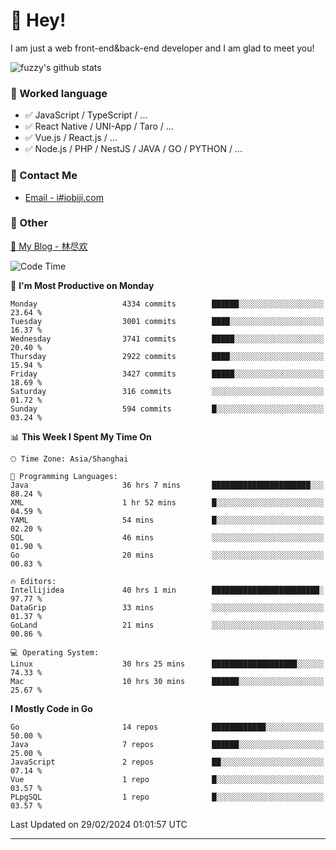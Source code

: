 # 👋 Hey!

I am just a web front-end&back-end developer and I am glad to meet you!

![fuzzy's github stats](https://github-readme-stats.vercel.app/api?username=JaydenForYou&&show_icons=true&&title_color=1abc9c&&icon_color=1abc9c)


### 📝 Worked language

- ✅ JavaScript / TypeScript / ...
- ✅ React Native / UNI-App / Taro / ...
- ✅ Vue.js / React.js / ...
- ✅ Node.js / PHP / NestJS / JAVA / GO / PYTHON / ...

### 📮 Contact Me

- [Email - i#iobiji.com](mailto:i@iobiji.com)


### 🤪 Other

[📌 My Blog - 林尽欢](https://iobiji.com)

<!--START_SECTION:waka-->
![Code Time](http://img.shields.io/badge/Code%20Time-255%20hrs%2029%20mins-blue)

📅 **I'm Most Productive on Monday** 

```text
Monday                   4334 commits        ██████░░░░░░░░░░░░░░░░░░░   23.64 % 
Tuesday                  3001 commits        ████░░░░░░░░░░░░░░░░░░░░░   16.37 % 
Wednesday                3741 commits        █████░░░░░░░░░░░░░░░░░░░░   20.40 % 
Thursday                 2922 commits        ████░░░░░░░░░░░░░░░░░░░░░   15.94 % 
Friday                   3427 commits        █████░░░░░░░░░░░░░░░░░░░░   18.69 % 
Saturday                 316 commits         ░░░░░░░░░░░░░░░░░░░░░░░░░   01.72 % 
Sunday                   594 commits         █░░░░░░░░░░░░░░░░░░░░░░░░   03.24 % 
```


📊 **This Week I Spent My Time On** 

```text
🕑︎ Time Zone: Asia/Shanghai

💬 Programming Languages: 
Java                     36 hrs 7 mins       ██████████████████████░░░   88.24 % 
XML                      1 hr 52 mins        █░░░░░░░░░░░░░░░░░░░░░░░░   04.59 % 
YAML                     54 mins             █░░░░░░░░░░░░░░░░░░░░░░░░   02.20 % 
SQL                      46 mins             ░░░░░░░░░░░░░░░░░░░░░░░░░   01.90 % 
Go                       20 mins             ░░░░░░░░░░░░░░░░░░░░░░░░░   00.83 % 

🔥 Editors: 
Intellijidea             40 hrs 1 min        ████████████████████████░   97.77 % 
DataGrip                 33 mins             ░░░░░░░░░░░░░░░░░░░░░░░░░   01.37 % 
GoLand                   21 mins             ░░░░░░░░░░░░░░░░░░░░░░░░░   00.86 % 

💻 Operating System: 
Linux                    30 hrs 25 mins      ███████████████████░░░░░░   74.33 % 
Mac                      10 hrs 30 mins      ██████░░░░░░░░░░░░░░░░░░░   25.67 % 
```

**I Mostly Code in Go** 

```text
Go                       14 repos            ████████████░░░░░░░░░░░░░   50.00 % 
Java                     7 repos             ██████░░░░░░░░░░░░░░░░░░░   25.00 % 
JavaScript               2 repos             ██░░░░░░░░░░░░░░░░░░░░░░░   07.14 % 
Vue                      1 repo              █░░░░░░░░░░░░░░░░░░░░░░░░   03.57 % 
PLpgSQL                  1 repo              █░░░░░░░░░░░░░░░░░░░░░░░░   03.57 % 
```




 Last Updated on 29/02/2024 01:01:57 UTC
<!--END_SECTION:waka-->
---
